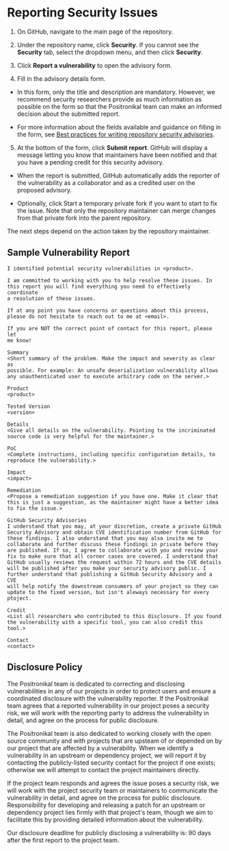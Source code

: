 # Reporting Security Issues

1. On GitHub, navigate to the main page of the repository.

2. Under the repository name, click **Security**. If you cannot see the **Security** tab, select the  dropdown menu, and then click **Security**.

3. Click **Report a vulnerability** to open the advisory form.

4. Fill in the advisory details form.

  - In this form, only the title and description are mandatory. However, we recommend security researchers provide as much information as possible on the form so that the Positronikal team can make an informed decision about the submitted report.

  - For more information about the fields available and guidance on filling in the form, see [Best practices for writing repository security advisories](https://docs.github.com/en/code-security/security-advisories/guidance-on-reporting-and-writing-information-about-vulnerabilities/best-practices-for-writing-repository-security-advisories 'Best practices for writing repository security advisories').

5. At the bottom of the form, click **Submit report**. GitHub will display a message letting you know that maintainers have been notified and that you have a pending credit for this security advisory.

  - When the report is submitted, GitHub automatically adds the reporter of the vulnerability as a collaborator and as a credited user on the proposed advisory.

  - Optionally, click Start a temporary private fork if you want to start to fix the issue. Note that only the repository maintainer can merge changes from that private fork into the parent repository.

The next steps depend on the action taken by the repository maintainer.

## Sample Vulnerability Report
```
I identified potential security vulnerabilities in <product>.

I am committed to working with you to help resolve these issues. In
this report you will find everything you need to effectively coordinate
a resolution of these issues.

If at any point you have concerns or questions about this process,
please do not hesitate to reach out to me at <email>.

If you are NOT the correct point of contact for this report, please let
me know!

Summary
<Short summary of the problem. Make the impact and severity as clear as
possible. For example: An unsafe deserialization vulnerability allows
any unauthenticated user to execute arbitrary code on the server.>

Product
<product>

Tested Version
<version>

Details
<Give all details on the vulnerability. Pointing to the incriminated
source code is very helpful for the maintainer.>

PoC
<Complete instructions, including specific configuration details, to
reproduce the vulnerability.>

Impact
<impact>

Remediation
<Propose a remediation suggestion if you have one. Make it clear that
this is just a suggestion, as the maintainer might have a better idea
to fix the issue.>

GitHub Security Advisories
I understand that you may, at your discretion, create a private GitHub
Security Advisory and obtain CVE identification number from GitHub for
these findings. I also understand that you may also invite me to
collaborate and further discuss these findings in private before they
are published. If so, I agree to collaborate with you and review your
fix to make sure that all corner cases are covered. I understand that
GitHub usually reviews the request within 72 hours and the CVE details
will be published after you make your security advisory public. I
further understand that publishing a GitHub Security Advisory and a CVE
will help notify the downstream consumers of your project so they can
update to the fixed version, but isn't aleways necessary for every ptoject.

Credit
<List all researchers who contributed to this disclosure. If you found
the vulnerability with a specific tool, you can also credit this tool.>

Contact
<contact>
```

## Disclosure Policy
The Positronikal team is dedicated to correcting and disclosing vulnerabilities in any of our projects in order to protect users and ensure a coordinated disclosure with the vulnerability reporter. If the Positronikal team agrees that a reported vulnerability in our project poses a security risk, we will work with the reporting party to address the vulnerability in detail, and agree on the process for public disclosure.

The Positronikal team is also dedicated to working closely with the open source community and with projects that are upsteam of or depended on by our project that are affected by a vulnerability. When we identify a vulnerability in an upstream or dependency project, we will report it by contacting the publicly-listed security contact for the project if one exists; otherwise we will attempt to contact the project maintainers directly.

If the project team responds and agrees the issue poses a security risk, we will work with the project security team or maintainers to communicate the vulnerability in detail, and agree on the process for public disclosure. Responsibility for developing and releasing a patch for an upstream or dependency project lies firmly with that project's team, though we aim to facilitate this by providing detailed information about the vulnerability.

Our disclosure deadline for publicly disclosing a vulnerability is: 90 days after the first report to the project team.
